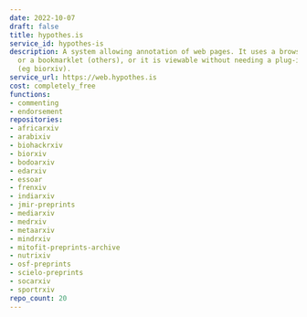 ```yaml
---
date: 2022-10-07
draft: false
title: hypothes.is
service_id: hypothes-is
description: A system allowing annotation of web pages. It uses a browser plug-in
  or a bookmarklet (others), or it is viewable without needing a plug-in in some websites
  (eg biorxiv).
service_url: https://web.hypothes.is
cost: completely_free
functions:
- commenting
- endorsement
repositories:
- africarxiv
- arabixiv
- biohackrxiv
- biorxiv
- bodoarxiv
- edarxiv
- essoar
- frenxiv
- indiarxiv
- jmir-preprints
- mediarxiv
- medrxiv
- metaarxiv
- mindrxiv
- mitofit-preprints-archive
- nutrixiv
- osf-preprints
- scielo-preprints
- socarxiv
- sportrxiv
repo_count: 20
---
```



